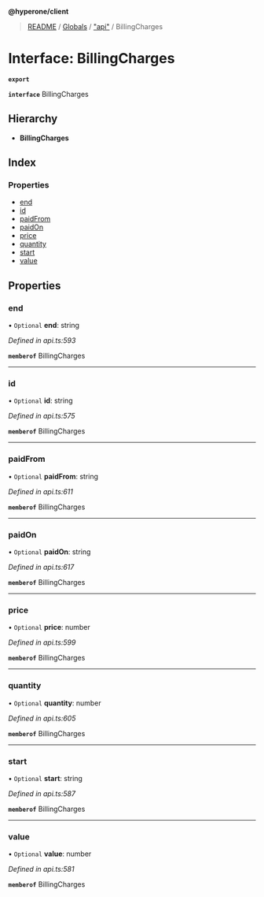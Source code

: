 **@hyperone/client**

> [README](../README.md) / [Globals](../globals.md) / ["api"](../modules/_api_.md) / BillingCharges

# Interface: BillingCharges

**`export`** 

**`interface`** BillingCharges

## Hierarchy

* **BillingCharges**

## Index

### Properties

* [end](_api_.billingcharges.md#end)
* [id](_api_.billingcharges.md#id)
* [paidFrom](_api_.billingcharges.md#paidfrom)
* [paidOn](_api_.billingcharges.md#paidon)
* [price](_api_.billingcharges.md#price)
* [quantity](_api_.billingcharges.md#quantity)
* [start](_api_.billingcharges.md#start)
* [value](_api_.billingcharges.md#value)

## Properties

### end

• `Optional` **end**: string

*Defined in api.ts:593*

**`memberof`** BillingCharges

___

### id

• `Optional` **id**: string

*Defined in api.ts:575*

**`memberof`** BillingCharges

___

### paidFrom

• `Optional` **paidFrom**: string

*Defined in api.ts:611*

**`memberof`** BillingCharges

___

### paidOn

• `Optional` **paidOn**: string

*Defined in api.ts:617*

**`memberof`** BillingCharges

___

### price

• `Optional` **price**: number

*Defined in api.ts:599*

**`memberof`** BillingCharges

___

### quantity

• `Optional` **quantity**: number

*Defined in api.ts:605*

**`memberof`** BillingCharges

___

### start

• `Optional` **start**: string

*Defined in api.ts:587*

**`memberof`** BillingCharges

___

### value

• `Optional` **value**: number

*Defined in api.ts:581*

**`memberof`** BillingCharges
